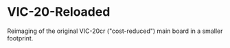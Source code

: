 # VIC-20-Reloaded
Reimaging of the original VIC-20cr ("cost-reduced") main board in a smaller footprint.
